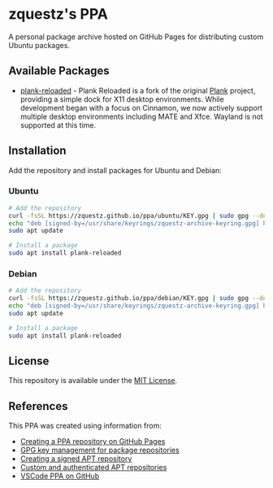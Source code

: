 # zquestz's PPA

A personal package archive hosted on GitHub Pages for distributing custom Ubuntu packages.

## Available Packages

- [plank-reloaded](https://github.com/zquestz/plank-reloaded) - Plank Reloaded is a fork of the original [Plank](https://launchpad.net/plank) project, providing a simple dock for X11 desktop environments. While development began with a focus on Cinnamon, we now actively support multiple desktop environments including MATE and Xfce. Wayland is not supported at this time.

## Installation

Add the repository and install packages for Ubuntu and Debian:

### Ubuntu

```bash
# Add the repository
curl -fsSL https://zquestz.github.io/ppa/ubuntu/KEY.gpg | sudo gpg --dearmor -o /usr/share/keyrings/zquestz-archive-keyring.gpg
echo "deb [signed-by=/usr/share/keyrings/zquestz-archive-keyring.gpg] https://zquestz.github.io/ppa/ubuntu ./" | sudo tee /etc/apt/sources.list.d/zquestz.list
sudo apt update

# Install a package
sudo apt install plank-reloaded
```

### Debian

```bash
# Add the repository
curl -fsSL https://zquestz.github.io/ppa/debian/KEY.gpg | sudo gpg --dearmor -o /usr/share/keyrings/zquestz-archive-keyring.gpg
echo "deb [signed-by=/usr/share/keyrings/zquestz-archive-keyring.gpg] https://zquestz.github.io/ppa/debian ./" | sudo tee /etc/apt/sources.list.d/zquestz.list
sudo apt update

# Install a package
sudo apt install plank-reloaded
```

## License

This repository is available under the [MIT License](LICENSE).

## References

This PPA was created using information from:

- [Creating a PPA repository on GitHub Pages](https://assafmo.github.io/2019/05/02/ppa-repo-hosted-on-github.html)
- [GPG key management for package repositories](https://makandracards.com/makandra/37763-gpg-extract-private-key-and-import-on-different-machine)
- [Creating a signed APT repository](http://blog.jonliv.es/blog/2011/04/26/creating-your-own-signed-apt-repository-and-debian-packages/)
- [Custom and authenticated APT repositories](https://medium.com/sqooba/create-your-own-custom-and-authenticated-apt-repository-1e4a4cf0b864)
- [VSCode PPA on GitHub](https://github.com/tagplus5/vscode-ppa)
